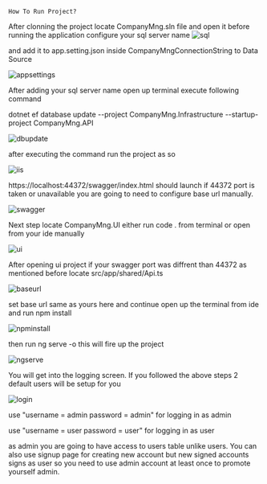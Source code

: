     How To Run Project?
After clonning the project locate CompanyMng.sln file and open it before running the application configure your sql server name
  ![sql](https://github.com/DenizS4/CompanyMng/assets/121265021/178f3155-a512-45b3-b11c-22c2ad3fe489)

and add it to app.setting.json inside CompanyMngConnectionString to Data Source

![appsettings](https://github.com/DenizS4/CompanyMng/assets/121265021/8eeca554-c5ca-4821-83e4-4079216f18f6)

After adding your sql server name open up terminal execute following command

dotnet ef database update --project CompanyMng.Infrastructure --startup-project CompanyMng.API 

![dbupdate](https://github.com/DenizS4/CompanyMng/assets/121265021/6fd4d3c4-f99f-43a4-900c-c2bbd26e09ea)

after executing the command run the project as so

![iis](https://github.com/DenizS4/CompanyMng/assets/121265021/4e957a20-18b2-4082-aedb-72e9ca9116fe)

https://localhost:44372/swagger/index.html should launch if 44372 port is taken or unavailable you are going to need to configure base url manually.

![swagger](https://github.com/DenizS4/CompanyMng/assets/121265021/c077a63c-0c78-478c-8d0d-926b088711af)

Next step locate CompanyMng.UI either run code . from terminal or open from your ide manually

![ui](https://github.com/DenizS4/CompanyMng/assets/121265021/835220f3-5b8f-427f-a0a5-4124b9ef0a19)

After opening ui project if your swagger port was diffrent than 44372 as mentioned before locate src/app/shared/Api.ts

![baseurl](https://github.com/DenizS4/CompanyMng/assets/121265021/a9debce3-48ef-4f68-8712-d9858e06497c)

set base url same as yours here and continue
open up the terminal from ide and run npm install

![npminstall](https://github.com/DenizS4/CompanyMng/assets/121265021/5ae4560e-970f-4d1c-ae99-6da8c110f788)

then run ng serve -o this will fire up the project

![ngserve](https://github.com/DenizS4/CompanyMng/assets/121265021/f23c7d93-397c-4f0d-9991-7fd99d54bc1e)

You will get into the logging screen. If you followed the above steps 2 default users will be setup for you

![login](https://github.com/DenizS4/CompanyMng/assets/121265021/be4c38f8-6501-4f51-889b-a7df9c3615c7)

use "username = admin password = admin" for logging in as admin

use "username = user password = user" for logging in as user

as admin you are going to have access to users table unlike users. You can also use signup page for creating new account but new signed accounts signs as user so you need to use admin account at least once to promote yourself admin.


